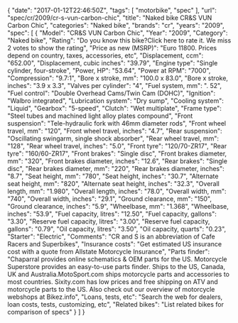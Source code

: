 {
    "date": "2017-01-12T22:46:50Z",
    "tags": [
        "motorbike",
        "spec"
    ],
    "url": "spec\/cr\/2009\/cr-s-vun-carbon-chic",
    "title": "Naked bike CR&S VUN Carbon Chic",
    "categories": "Naked bike",
    "brands": "cr",
    "years": "2009",
    "spec": [
        {
            "Model": "CR&S VUN Carbon Chic",
            "Year": "2009",
            "Category": "Naked bike",
            "Rating": "Do you know this bike?Click here to rate it. We miss 2 votes to show the rating",
            "Price as new (MSRP)": "Euro 11800.  Prices depend on country, taxes, accessories, etc",
            "Displacement, ccm": "652.00",
            "Displacement, cubic inches": "39.79",
            "Engine type": "Single cylinder, four-stroke",
            "Power, HP": "53.64",
            "Power at RPM": "7000",
            "Compression": "9.7:1",
            "Bore x stroke, mm": "100.0 x 83.0",
            "Bore x stroke, inches": "3.9 x 3.3",
            "Valves per cylinder": "4",
            "Fuel system, mm": ". 52",
            "Fuel control": "Double Overhead Cams\/Twin Cam (DOHC)",
            "Ignition": "Walbro integrated",
            "Lubrication system": "Dry sump",
            "Cooling system": "Liquid",
            "Gearbox": "5-speed",
            "Clutch": "Wet multiplate",
            "Frame type": "Steel tubes and machined light alloy plates compound",
            "Front suspension": "Tele-hydraulic fork with 46mm diameter rods",
            "Front wheel travel, mm": "120",
            "Front wheel travel, inches": "4.7",
            "Rear suspension": "Oscillating swingarm, single shock absorber",
            "Rear wheel travel, mm": "128",
            "Rear wheel travel, inches": "5.0",
            "Front tyre": "120\/70-ZR17",
            "Rear tyre": "160\/60-ZR17",
            "Front brakes": "Single disc",
            "Front brakes diameter, mm": "320",
            "Front brakes diameter, inches": "12.6",
            "Rear brakes": "Single disc",
            "Rear brakes diameter, mm": "220",
            "Rear brakes diameter, inches": "8.7",
            "Seat height, mm": "780",
            "Seat height, inches": "30.7",
            "Alternate seat height, mm": "820",
            "Alternate seat height, inches": "32.3",
            "Overall length, mm": "1.980",
            "Overall length, inches": "78.0",
            "Overall width, mm": "740",
            "Overall width, inches": "29.1",
            "Ground clearance, mm": "150",
            "Ground clearance, inches": "5.9",
            "Wheelbase, mm": "1.368",
            "Wheelbase, inches": "53.9",
            "Fuel capacity, litres": "12.50",
            "Fuel capacity, gallons": "3.30",
            "Reserve fuel capacity, litres": "3.00",
            "Reserve fuel capacity, gallons": "0.79",
            "Oil capacity, litres": "3.50",
            "Oil capacity, quarts": "0.23",
            "Starter": "Electric",
            "Comments": "CR and S is an abbreviation of Cafe Racers  and  Superbikes",
            "Insurance costs": "Get estimated US insurance cost with a quote from Allstate Motorcycle Insurance",
            "Parts finder": "Chaparral provides online schematics & OEM parts for the US.   Motorcycle Superstore provides an easy-to-use parts finder. Ships to the US, Canada, UK and Australia.MotoSport.com ships motorcycle parts and accessories to most countries.    Sixity.com has low prices and free shipping on ATV and motorcycle parts to the US. Also check out our overview of motorcycle webshops at Bikez.info",
            "Loans, tests, etc": "Search the web for dealers, loan costs, tests, customizing, etc",
            "Related bikes": "List related bikes for comparison of specs"
        }
    ]
}